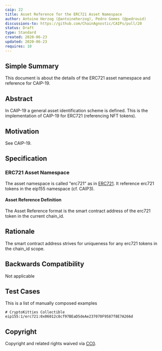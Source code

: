```yaml
---
caip: 22
title: Asset Reference for the ERC721 Asset Namespace
author: Antoine Herzog (@antoineherzog), Pedro Gomes (@pedrouid)
discussions-to: https://github.com/ChainAgnostic/CAIPs/pull/20
status: Draft
type: Standard
created: 2020-06-23
updated: 2020-06-23
requires: 10
---
```


## Simple Summary

This document is about the details of the ERC721 asset namespace and reference for CAIP-19.

## Abstract

In CAIP-19 a general asset identification scheme is defined. This is the
implementation of CAIP-19 for ERC721 (referencing NFT tokens).

## Motivation

See CAIP-19.

## Specification

### ERC721 Asset Namespace

The asset namespace is called "erc721" as in [ERC721](https://eips.ethereum.org/EIPS/eip-721). It reference erc721 tokens in the eip155 namespace (cf. CAIP3).

#### Asset Reference Definition

The Asset Reference format is the smart contract address of the erc721 token in the current chain_id.

## Rationale

The smart contract address strives for uniqueness for any erc721 tokens in the chain_id scope.

## Backwards Compatibility

Not applicable

## Test Cases

This is a list of manually composed examples

```
# CryptoKitties Collectible
eip155:1/erc721:0x06012c8cf97BEaD5deAe237070F9587f8E7A266d
```

## Copyright

Copyright and related rights waived via [CC0](https://creativecommons.org/publicdomain/zero/1.0/).